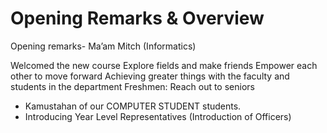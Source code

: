 # Opening Remarks & Overview
Opening remarks- Ma’am Mitch (Informatics)

Welcomed the new course 
Explore fields and make friends
Empower each other to move forward 
Achieving greater things with the faculty and students in the department 
Freshmen: Reach out to seniors 

- Kamustahan of our COMPUTER STUDENT students.
- Introducing Year Level Representatives (Introduction of Officers)

